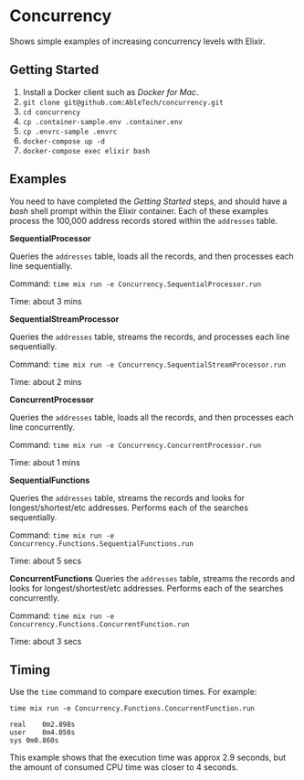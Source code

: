 # Concurrency

Shows simple examples of increasing concurrency levels with Elixir.

## Getting Started

1. Install a Docker client such as  _Docker for Mac_.
2. `git clone git@github.com:AbleTech/concurrency.git`
3. `cd concurrency`
4. `cp .container-sample.env .container.env`
5. `cp .envrc-sample .envrc`
6. `docker-compose up -d`
7. `docker-compose exec elixir bash`

## Examples

You need to have completed the _Getting Started_ steps, and should have a _bash_ 
shell prompt within the Elixir container. Each of these examples process the 100,000 address records stored within the `addresses` table.

**SequentialProcessor**

Queries the `addresses` table, loads all the records, and then processes each line sequentially.

Command: `time mix run -e Concurrency.SequentialProcessor.run`

Time: about 3 mins

**SequentialStreamProcessor**

Queries the `addresses` table, streams the records, and processes each line sequentially.

Command: `time mix run -e Concurrency.SequentialStreamProcessor.run`

Time: about 2 mins

**ConcurrentProcessor**

Queries the `addresses` table, loads all the records, and then processes each line concurrently.

Command: `time mix run -e Concurrency.ConcurrentProcessor.run`

Time: about 1 mins

**SequentialFunctions**

Queries the `addresses` table, streams the records and looks for longest/shortest/etc addresses. 
Performs each of the searches sequentially. 

Command: `time mix run -e Concurrency.Functions.SequentialFunctions.run`

Time: about 5 secs

**ConcurrentFunctions**
Queries the `addresses` table, streams the records and looks for longest/shortest/etc addresses. 
Performs each of the searches concurrently. 

Command: `time mix run -e Concurrency.Functions.ConcurrentFunction.run`

Time: about 3 secs

## Timing

Use the `time` command to compare execution times. For example: 

`time mix run -e Concurrency.Functions.ConcurrentFunction.run` 

```
real	0m2.898s
user	0m4.050s
sys	0m0.860s
```

This example shows that the execution time was approx 2.9 seconds, but the amount of consumed CPU time was closer to 4 seconds. 
